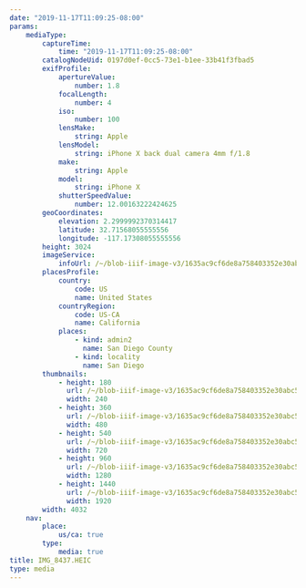 ```yaml
---
date: "2019-11-17T11:09:25-08:00"
params:
    mediaType:
        captureTime:
            time: "2019-11-17T11:09:25-08:00"
        catalogNodeUid: 0197d0ef-0cc5-73e1-b1ee-33b41f3fbad5
        exifProfile:
            apertureValue:
                number: 1.8
            focalLength:
                number: 4
            iso:
                number: 100
            lensMake:
                string: Apple
            lensModel:
                string: iPhone X back dual camera 4mm f/1.8
            make:
                string: Apple
            model:
                string: iPhone X
            shutterSpeedValue:
                number: 12.00163222424625
        geoCoordinates:
            elevation: 2.2999992370314417
            latitude: 32.71568055555556
            longitude: -117.17308055555556
        height: 3024
        imageService:
            infoUrl: /~/blob-iiif-image-v3/1635ac9cf6de8a758403352e30abc58b3f7f67a6e976b049013d49f36d9b4d86/info.json
        placesProfile:
            country:
                code: US
                name: United States
            countryRegion:
                code: US-CA
                name: California
            places:
                - kind: admin2
                  name: San Diego County
                - kind: locality
                  name: San Diego
        thumbnails:
            - height: 180
              url: /~/blob-iiif-image-v3/1635ac9cf6de8a758403352e30abc58b3f7f67a6e976b049013d49f36d9b4d86/full/240%2C180/0/default.jpg
              width: 240
            - height: 360
              url: /~/blob-iiif-image-v3/1635ac9cf6de8a758403352e30abc58b3f7f67a6e976b049013d49f36d9b4d86/full/480%2C360/0/default.jpg
              width: 480
            - height: 540
              url: /~/blob-iiif-image-v3/1635ac9cf6de8a758403352e30abc58b3f7f67a6e976b049013d49f36d9b4d86/full/720%2C540/0/default.jpg
              width: 720
            - height: 960
              url: /~/blob-iiif-image-v3/1635ac9cf6de8a758403352e30abc58b3f7f67a6e976b049013d49f36d9b4d86/full/1280%2C960/0/default.jpg
              width: 1280
            - height: 1440
              url: /~/blob-iiif-image-v3/1635ac9cf6de8a758403352e30abc58b3f7f67a6e976b049013d49f36d9b4d86/full/1920%2C1440/0/default.jpg
              width: 1920
        width: 4032
    nav:
        place:
            us/ca: true
        type:
            media: true
title: IMG_8437.HEIC
type: media
---
```

